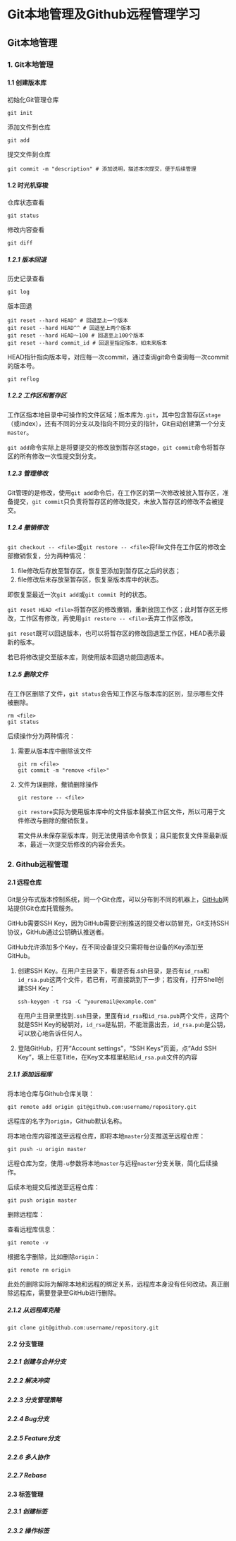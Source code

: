 #  Git本地管理及Github远程管理学习

## Git本地管理

### 1. Git本地管理

#### 1.1 创建版本库

初始化Git管理仓库

```shell
git init
```

添加文件到仓库

```shell
git add 
```

提交文件到仓库

```shell
git commit -m "description" # 添加说明，描述本次提交，便于后续管理
```

#### 1.2 时光机穿梭

仓库状态查看

```
git status
```

修改内容查看

```
git diff
```

##### 1.2.1 版本回退

历史记录查看

```
git log
```

版本回退

```
git reset --hard HEAD^ # 回退至上一个版本
git reset --hard HEAD^^ # 回退至上两个版本
git reset --hard HEAD～100 # 回退至上100个版本
git reset --hard commit_id # 回退至指定版本，如未来版本
```

HEAD指针指向版本号，对应每一次commit，通过查询git命令查询每一次commit的版本号。

```
git reflog
```

##### 1.2.2 工作区和暂存区

工作区指本地目录中可操作的文件区域；版本库为`.git`，其中包含暂存区`stage`（或index），还有不同的分支以及指向不同分支的指针，Git自动创建第一个分支`master`。

`git add`命令实际上是将要提交的修改放到暂存区stage，`git commit`命令将暂存区的所有修改一次性提交到分支。

##### 1.2.3 管理修改

Git管理的是修改，使用`git add`命令后，在工作区的第一次修改被放入暂存区，准备提交，`git commit`只负责将暂存区的修改提交，未放入暂存区的修改不会被提交。

##### 1.2.4 撤销修改

`git checkout -- <file>`或`git restore -- <file>`将file文件在工作区的修改全部撤销恢复，分为两种情况：

1. file修改后存放至暂存区，恢复至添加到暂存区之后的状态；
2. file修改后未存放至暂存区，恢复至版本库中的状态。

即恢复至最近一次`git add`或`git commit `时的状态。

`git reset HEAD <file>`将暂存区的修改撤销，重新放回工作区；此时暂存区无修改，工作区有修改，再使用`git restore -- <file>`丢弃工作区修改。

`git reset`既可以回退版本，也可以将暂存区的修改回退至工作区，HEAD表示最新的版本。

若已将修改提交至版本库，则使用版本回退功能回退版本。

##### 1.2.5 删除文件

在工作区删除了文件，`git status`会告知工作区与版本库的区别，显示哪些文件被删除。

```shell
rm <file>
git status
```

后续操作分为两种情况：

1. 需要从版本库中删除该文件

   ```shell
   git rm <file>
   git commit -m "remove <file>"
   ```

2. 文件为误删除，撤销删除操作

   ```shell
   git restore -- <file>
   ```

   `git restore`实际为使用版本库中的文件版本替换工作区文件，所以可用于文件修改与删除的撤销恢复。

   若文件从未保存至版本库，则无法使用该命令恢复；且只能恢复文件至最新版本，最近一次提交后修改的内容会丢失。

### 2. Github远程管理

#### 2.1 远程仓库

Git是分布式版本控制系统，同一个Git仓库，可以分布到不同的机器上，[GitHub](https://github.com/)网站提供Git仓库托管服务。

GitHub需要SSH Key，因为GitHub需要识别推送的提交者以防冒充，Git支持SSH协议，GitHub通过公钥确认推送者。

GitHub允许添加多个Key，在不同设备提交只需将每台设备的Key添加至GitHub。

1. 创建SSH Key。在用户主目录下，看是否有.ssh目录，是否有`id_rsa`和`id_rsa.pub`这两个文件，若已有，可直接跳到下一步；若没有，打开Shell创建SSH Key：

   ```shell
   ssh-keygen -t rsa -C "youremail@example.com"
   ```

   在用户主目录里找到`.ssh`目录，里面有`id_rsa`和`id_rsa.pub`两个文件，这两个就是SSH Key的秘钥对，`id_rsa`是私钥，不能泄露出去，`id_rsa.pub`是公钥，可以放心地告诉任何人。

2. 登陆GitHub，打开“Account settings”，“SSH Keys”页面，点“Add SSH Key”，填上任意Title，在Key文本框里粘贴`id_rsa.pub`文件的内容

##### 2.1.1 添加远程库

将本地仓库与Github仓库关联：

```shell
git remote add origin git@github.com:username/repository.git
```

远程库的名字为`origin`，Github默认名称。

将本地仓库内容推送至远程仓库，即将本地`master`分支推送至远程仓库：

```shell
git push -u origin master
```

远程仓库为空，使用`-u`参数将本地`master`与远程`master`分支关联，简化后续操作。

后续本地提交后推送至远程仓库：

```shell
git push origin master
```

删除远程库：

查看远程库信息：

```
git remote -v
```

根据名字删除，比如删除`origin`：

```
git remote rm origin
```

此处的删除实际为解除本地和远程的绑定关系，远程库本身没有任何改动。真正删除远程库，需要登录至GitHub进行删除。

##### 2.1.2 从远程库克隆



```
git clone git@github.com:username/repository.git
```

#### 2.2 分支管理

##### 2.2.1 创建与合并分支

##### 2.2.2 解决冲突

##### 2.2.3 分支管理策略

##### 2.2.4 Bug分支

##### 2.2.5 Feature分支

##### 2.2.6 多人协作

##### 2.2.7 Rebase



#### 2.3 标签管理

##### 2.3.1 创建标签

##### 2.3.2 操作标签

